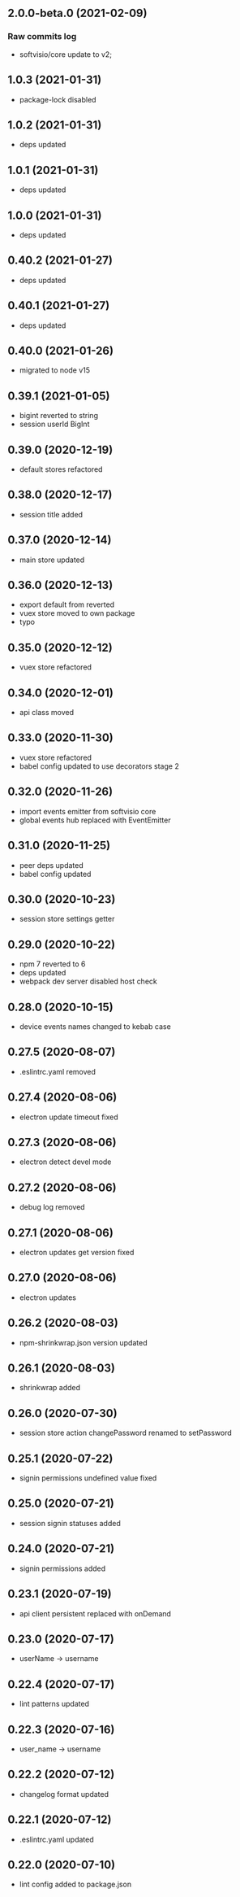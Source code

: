 ## 2.0.0-beta.0 (2021-02-09)

### Raw commits log

-   softvisio/core update to v2;

## 1.0.3 (2021-01-31)

-   package-lock disabled

## 1.0.2 (2021-01-31)

-   deps updated

## 1.0.1 (2021-01-31)

-   deps updated

## 1.0.0 (2021-01-31)

-   deps updated

## 0.40.2 (2021-01-27)

-   deps updated

## 0.40.1 (2021-01-27)

-   deps updated

## 0.40.0 (2021-01-26)

-   migrated to node v15

## 0.39.1 (2021-01-05)

-   bigint reverted to string
-   session userId BigInt

## 0.39.0 (2020-12-19)

-   default stores refactored

## 0.38.0 (2020-12-17)

-   session title added

## 0.37.0 (2020-12-14)

-   main store updated

## 0.36.0 (2020-12-13)

-   export default from reverted
-   vuex store moved to own package
-   typo

## 0.35.0 (2020-12-12)

-   vuex store refactored

## 0.34.0 (2020-12-01)

-   api class moved

## 0.33.0 (2020-11-30)

-   vuex store refactored
-   babel config updated to use decorators stage 2

## 0.32.0 (2020-11-26)

-   import events emitter from softvisio core
-   global events hub replaced with EventEmitter

## 0.31.0 (2020-11-25)

-   peer deps updated
-   babel config updated

## 0.30.0 (2020-10-23)

-   session store settings getter

## 0.29.0 (2020-10-22)

-   npm 7 reverted to 6
-   deps updated
-   webpack dev server disabled host check

## 0.28.0 (2020-10-15)

-   device events names changed to kebab case

## 0.27.5 (2020-08-07)

-   .eslintrc.yaml removed

## 0.27.4 (2020-08-06)

-   electron update timeout fixed

## 0.27.3 (2020-08-06)

-   electron detect devel mode

## 0.27.2 (2020-08-06)

-   debug log removed

## 0.27.1 (2020-08-06)

-   electron updates get version fixed

## 0.27.0 (2020-08-06)

-   electron updates

## 0.26.2 (2020-08-03)

-   npm-shrinkwrap.json version updated

## 0.26.1 (2020-08-03)

-   shrinkwrap added

## 0.26.0 (2020-07-30)

-   session store action changePassword renamed to setPassword

## 0.25.1 (2020-07-22)

-   signin permissions undefined value fixed

## 0.25.0 (2020-07-21)

-   session signin statuses added

## 0.24.0 (2020-07-21)

-   signin permissions added

## 0.23.1 (2020-07-19)

-   api client persistent replaced with onDemand

## 0.23.0 (2020-07-17)

-   userName -> username

## 0.22.4 (2020-07-17)

-   lint patterns updated

## 0.22.3 (2020-07-16)

-   user_name -> username

## 0.22.2 (2020-07-12)

-   changelog format updated

## 0.22.1 (2020-07-12)

-   .eslintrc.yaml updated

## 0.22.0 (2020-07-10)

-   lint config added to package.json
